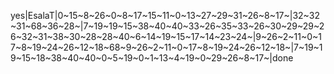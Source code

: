 yes|EsalaT|0~15~8~26~0~8~17~15~11~0~13~27~29~31~26~8~17~|32~32~31~68~36~28~|7~19~19~15~38~40~40~33~26~35~33~26~30~29~29~26~32~31~38~30~28~28~40~6~14~19~15~17~14~23~24~|9~26~2~11~0~17~8~19~24~26~12~18~68~9~26~2~11~0~17~8~19~24~26~12~18~|7~19~19~15~18~38~40~40~0~5~19~0~1~13~4~19~0~29~26~8~17~|done
